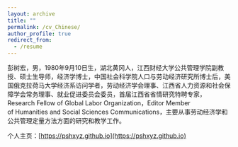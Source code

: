```yaml
---
layout: archive
title: ""
permalink: /cv_Chinese/
author_profile: true
redirect_from:
  - /resume
---
```


彭树宏，男，1980年9月10日生，湖北黄冈人，江西财经大学公共管理学院副教授、硕士生导师，经济学博士，中国社会科学院人口与劳动经济研究所博士后，美国俄克拉荷马大学经济系访问学者，劳动经济学会理事、江西省人力资源和社会保障学会常务理事、就业促进委员会委员，首届江西省省情研究特聘专家，Research Fellow of Global Labor Organization，Editor Member of Humanities and Social Sciences Communications，主要从事劳动经济学和公共管理定量方法方面的研究和教学工作。

个人主页：[https://pshxyz.github.io](https://pshxyz.github.io)
